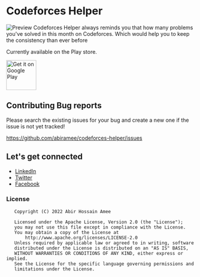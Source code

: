 
# Codeforces Helper 

![Preview](gif/preview.gif)
Codeforces Helper always reminds you that how many problems you've solved in this month on Codeforces. Which would help you to keep the consistency than ever before

Currently available on the Play store.

<a href='https://play.google.com/store/apps/details?id=com.abiramee.codeforceshelper'><img alt='Get it on Google Play' src='https://play.google.com/intl/en_us/badges/images/generic/en_badge_web_generic.png' height='80px'/></a>

## Contributing Bug reports
Please search the existing issues for your bug and create a new one if the issue is not yet tracked!

https://github.com/abiramee/codeforces-helper/issues

## Let's get connected
- [LinkedIn](https://www.linkedin.com/in/abiramee/)
- [Twitter](https://twitter.com/abir_amee)
- [Facebook](http://facebook.com/hossain.amee)

### License
```
   Copyright (C) 2022 Abir Hossain Amee
   
   Licensed under the Apache License, Version 2.0 (the "License");
   you may not use this file except in compliance with the License.
   You may obtain a copy of the License at
       http://www.apache.org/licenses/LICENSE-2.0
   Unless required by applicable law or agreed to in writing, software
   distributed under the License is distributed on an "AS IS" BASIS,
   WITHOUT WARRANTIES OR CONDITIONS OF ANY KIND, either express or implied.
   See the License for the specific language governing permissions and
   limitations under the License.
 ```
